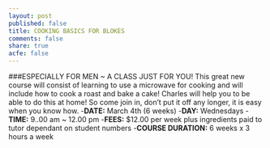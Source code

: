 ```yaml
---
layout: post
published: false
title: COOKING BASICS FOR BLOKES
comments: false
share: true
acfe: false
---
```


###ESPECIALLY FOR MEN ~ A CLASS JUST FOR YOU!
This great new course will consist of learning to use a microwave
for cooking and will include how to cook a roast and bake a cake!
Charles will help you to be able to do this at home! So come join
in, don’t put it off any longer, it is easy when you know how.
-**DATE:** March 4th (6 weeks)
-**DAY:** Wednesdays
-**TIME:** 9..00 am ~ 12.00 pm
-**FEES:** $12.00 per week plus ingredients paid to tutor dependant on student numbers
-**COURSE DURATION:** 6 weeks x 3 hours a week